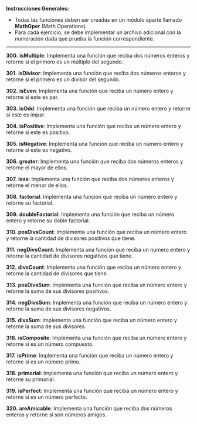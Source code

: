 **Instrucciones Generales:**

- Todas las funciones deben ser creadas en un módulo aparte llamado **MathOper** (Math Operations).
- Para cada ejercicio, se debe implementar un archivo adicional con la numeración dada que prueba la función correspondiente.

---

**300.** **isMultiple**: Implementa una función que reciba dos números enteros y retorne si el primero es un múltiplo del segundo.

**301.** **isDivisor**: Implementa una función que reciba dos números enteros y retorne si el primero es un divisor del segundo.

**302.** **isEven**: Implementa una función que reciba un número entero y retorne si este es par.

**303.** **isOdd**: Implementa una función que reciba un número entero y retorne si este es impar.

**304.** **isPositive**: Implementa una función que reciba un número entero y retorne si este es positivo.

**305.** **isNegative**: Implementa una función que reciba un número entero y retorne si este es negativo.

**306.** **greater**: Implementa una función que reciba dos números enteros y retorne el mayor de ellos.

**307.** **less**: Implementa una función que reciba dos números enteros y retorne el menor de ellos.

**308.** **factorial**: Implementa una función que reciba un número entero y retorne su factorial.

**309.** **doubleFactorial**: Implementa una función que reciba un número entero y retorne su doble factorial.

**310.** **posDivsCount**: Implementa una función que reciba un número entero y retorne la cantidad de divisores positivos que tiene.

**311.** **negDivsCount**: Implementa una función que reciba un número entero y retorne la cantidad de divisores negativos que tiene.

**312.** **divsCount**: Implementa una función que reciba un número entero y retorne la cantidad de divisores que tiene.

**313.** **posDivsSum**: Implementa una función que reciba un número entero y retorne la suma de sus divisores positivos.

**314.** **negDivsSum**: Implementa una función que reciba un número entero y retorne la suma de sus divisores negativos.

**315.** **divsSum**: Implementa una función que reciba un número entero y retorne la suma de sus divisores.

**316.** **isComposite**: Implementa una función que reciba un número entero y retorne si es un número compuesto.

**317.** **isPrime**: Implementa una función que reciba un número entero y retorne si es un número primo.

**318.** **primorial**: Implementa una función que reciba un número entero y retorne su primorial.

**319.** **isPerfect**: Implementa una función que reciba un número entero y retorne si es un número perfecto.

**320.** **areAmicable**: Implementa una función que reciba dos números enteros y retorne si son números amigos.
